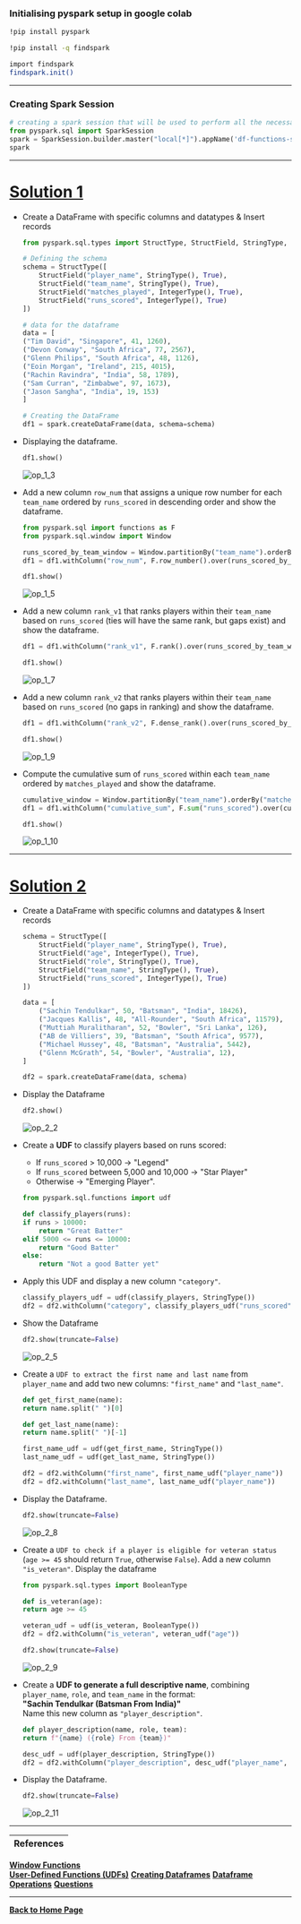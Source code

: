 ### Initialising pyspark setup in google colab
```bash
!pip install pyspark
```
```bash
!pip install -q findspark
```
```bash
import findspark
findspark.init()
```

---

### Creating Spark Session
```python
# creating a spark session that will be used to perform all the necessary task on Spark
from pyspark.sql import SparkSession
spark = SparkSession.builder.master("local[*]").appName('df-functions-solutions').getOrCreate()
spark
```

---

# [Solution 1](df-functions-exercise.md#exercise-1-window-functions)

- Create a DataFrame with specific columns and datatypes & Insert records

    ```python
    from pyspark.sql.types import StructType, StructField, StringType, IntegerType

    # Defining the schema
    schema = StructType([
        StructField("player_name", StringType(), True),
        StructField("team_name", StringType(), True),
        StructField("matches_played", IntegerType(), True),
        StructField("runs_scored", IntegerType(), True)
    ])

    # data for the dataframe
    data = [
    ("Tim David", "Singapore", 41, 1260),
    ("Devon Conway", "South Africa", 77, 2567),
    ("Glenn Philips", "South Africa", 48, 1126),
    ("Eoin Morgan", "Ireland", 215, 4015),
    ("Rachin Ravindra", "India", 58, 1789),
    ("Sam Curran", "Zimbabwe", 97, 1673),
    ("Jason Sangha", "India", 19, 153)
    ]

    # Creating the DataFrame
    df1 = spark.createDataFrame(data, schema=schema)
    ```

- Displaying the dataframe.
    ```python
    df1.show()
    ```
    ![op_1_3](outputs/1_3.png)


- Add a new column `row_num` that assigns a unique row number for each `team_name` ordered by `runs_scored` in descending order and show the dataframe.
    ```python
    from pyspark.sql import functions as F
    from pyspark.sql.window import Window

    runs_scored_by_team_window = Window.partitionBy("team_name").orderBy(df1.runs_scored.desc())
    df1 = df1.withColumn("row_num", F.row_number().over(runs_scored_by_team_window))

    df1.show()
    ```

    ![op_1_5](outputs/1_5.png)

- Add a new column `rank_v1` that ranks players within their `team_name` based on `runs_scored` (ties will have the same rank, but gaps exist) and show the dataframe.
    ```python
    df1 = df1.withColumn("rank_v1", F.rank().over(runs_scored_by_team_window))

    df1.show()
    ```
    ![op_1_7](outputs/1_7.png)


- Add a new column `rank_v2` that ranks players within their `team_name` based on `runs_scored` (no gaps in ranking) and show the dataframe.
    ```python
    df1 = df1.withColumn("rank_v2", F.dense_rank().over(runs_scored_by_team_window))

    df1.show()
    ```
    ![op_1_9](outputs/1_9.png)

- Compute the cumulative sum of `runs_scored` within each `team_name` ordered by `matches_played` and show the dataframe.
    ```python
    cumulative_window = Window.partitionBy("team_name").orderBy("matches_played").rowsBetween(Window.unboundedPreceding, Window.currentRow)
    df1 = df1.withColumn("cumulative_sum", F.sum("runs_scored").over(cumulative_window))

    df1.show()
    ```
    ![op_1_10](outputs/1_10.png)


---

# [Solution 2](df-functions-exercise.md#exercise-2-user-defined-functions-udfs)

- Create a DataFrame with specific columns and datatypes & Insert records
    ```python
    schema = StructType([
        StructField("player_name", StringType(), True),
        StructField("age", IntegerType(), True),
        StructField("role", StringType(), True),
        StructField("team_name", StringType(), True),
        StructField("runs_scored", IntegerType(), True)
    ])

    data = [
        ("Sachin Tendulkar", 50, "Batsman", "India", 18426),
        ("Jacques Kallis", 48, "All-Rounder", "South Africa", 11579),
        ("Muttiah Muralitharan", 52, "Bowler", "Sri Lanka", 126),
        ("AB de Villiers", 39, "Batsman", "South Africa", 9577),
        ("Michael Hussey", 48, "Batsman", "Australia", 5442),
        ("Glenn McGrath", 54, "Bowler", "Australia", 12),
    ]

    df2 = spark.createDataFrame(data, schema)
    ```

- Display the Dataframe
    ```python
    df2.show()
    ```
    ![op_2_2](outputs/2_2.png)

- Create a **UDF** to classify players based on runs scored:
   - If `runs_scored` > 10,000 → "Legend"
   - If `runs_scored` between 5,000 and 10,000 → "Star Player"
   - Otherwise → "Emerging Player".
    ```python
    from pyspark.sql.functions import udf

    def classify_players(runs):
    if runs > 10000:
        return "Great Batter"
    elif 5000 <= runs <= 10000:
        return "Good Batter"
    else:
        return "Not a good Batter yet"
    ```

- Apply this UDF and display a new column `"category"`.
    ```python
    classify_players_udf = udf(classify_players, StringType())
    df2 = df2.withColumn("category", classify_players_udf("runs_scored"))
    ```
- Show the Dataframe
    ```python
    df2.show(truncate=False)
    ```
    ![op_2_5](outputs/2_5.png)

- Create a `UDF to extract the first name and last name` from `player_name` and add two new columns: `"first_name"` and `"last_name"`.
    ```python
    def get_first_name(name):
    return name.split(" ")[0]

    def get_last_name(name):
    return name.split(" ")[-1]

    first_name_udf = udf(get_first_name, StringType())
    last_name_udf = udf(get_last_name, StringType())

    df2 = df2.withColumn("first_name", first_name_udf("player_name"))
    df2 = df2.withColumn("last_name", last_name_udf("player_name"))
    ```
- Display the Dataframe.
    ```python
    df2.show(truncate=False)
    ```
    ![op_2_8](outputs/2_8.png)

- Create a `UDF to check if a player is eligible for veteran status` (`age >= 45` should return `True`, otherwise `False`). Add a new column `"is_veteran"`. Display the dataframe
    ```python
    from pyspark.sql.types import BooleanType

    def is_veteran(age):
    return age >= 45

    veteran_udf = udf(is_veteran, BooleanType())
    df2 = df2.withColumn("is_veteran", veteran_udf("age"))

    df2.show(truncate=False)
    ```

    ![op_2_9](outputs/2_9.png)


- Create a **UDF to generate a full descriptive name**, combining `player_name`, `role`, and `team_name` in the format:  
   **"Sachin Tendulkar (Batsman From India)"**  
   Name this new column as `"player_description"`.
    ```python
    def player_description(name, role, team):
    return f"{name} ({role} From {team})"

    desc_udf = udf(player_description, StringType())
    df2 = df2.withColumn("player_description", desc_udf("player_name", "role", "team_name"))
    ```
- Display the Dataframe.
    ```python
    df2.show(truncate=False)
    ```
    ![op_2_11](outputs/2_11.png)

---

| References |
| ---------- |
**[Window Functions](df-functions.md#pyspark-window-functions)**  
**[User-Defined Functions (UDFs)](df-functions.md#pyspark-user-defined-functions-udfs)**
**[Creating Dataframes](/Dataframes/dataframes.md#creating-dataframes-in-pyspark)**
**[Dataframe Operations](/Dataframe_Operations/df-operations.md#pyspark-dataframe-operations)**
**[Questions](df-functions-exercise.md)** 


---
**[Back to Home Page](https://github.com/RahulRoy-rsp/Learning_PySpark)**
